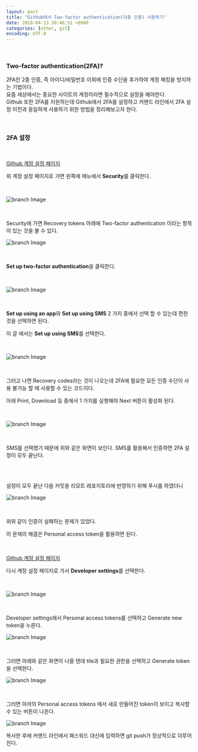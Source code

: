 ```yaml
---
layout: post
title: "Github에서 Two-factor authentication(이중 인증) 사용하기"
date: 2018-04-13 20:46:51 +0900
categories: [other, git]
encoding: UTF-8
---
```


<br>

### Two-factor authentication(2FA)?

2FA란 2중 인증, 즉 아이디/비밀번호 이외에 인증 수단을 추가하여 계정 해킹을 방지하는 기법이다. <br>
요즘 세상에서는 중요한 사이트의 계정이라면 필수적으로 설정을 해야한다. <br> 
Github 또한 2FA를 지원하는데 Github에서 2FA를 설정하고 커맨드 라인에서 2FA 설정 이전과 동일하게 사용하기 위한 방법을 정리해보고자 한다.


<br>

### 2FA 설정

<br>

[Github 계정 설정 페이지](https://github.com/settings/profile)

위 계정 설정 페이지로 가면 왼쪽에 메뉴에서 **Security**를 클릭한다. 

<br>

![branch Image](https://raw.githubusercontent.com/Sanghak-Lee/blog/master/static/img/_posts/github_2FA_1.png)

<br>

Security에 가면 Recovery tokens 아래에 Two-factor authentication 이라는 항목이 있는 것을 볼 수 있다.

![branch Image](https://raw.githubusercontent.com/Sanghak-Lee/blog/master/static/img/_posts/github_2FA_2.png)

<br>

**Set up two-factor authentication**을 클릭한다. 

<br>


![branch Image](https://raw.githubusercontent.com/Sanghak-Lee/blog/master/static/img/_posts/github_2FA_3.png)

<br>

**Set up using an app**와 **Set up using SMS** 2 가지 중에서 선택 할 수 있는데 편한 것을 선택하면 된다. 

이 글 에서는 **Set up using SMS**를 선택한다. 


<br>

![branch Image](https://raw.githubusercontent.com/Sanghak-Lee/blog/master/static/img/_posts/github_2FA_4.png)


<br>

그러고 나면 Recovery codes라는 것이 나오는데 2FA에 필요한 모든 인증 수단이 사용 불가능 할 때 사용할 수 있는 코드이다. 

아래 Print, Download 등 중에서 1 가지를 실행해야 Next 버튼이 활성화 된다.


<br>

![branch Image](https://raw.githubusercontent.com/Sanghak-Lee/blog/master/static/img/_posts/github_2FA_5.png)


<br>

SMS를 선택했기 때문에 위와 같은 화면이 보인다. SMS를 활용해서 인증하면 2FA 설정이 모두 끝난다. 



<br>
<br>

설정이 모두 끝난 다음 커밋을 리모트 레포지토리에 반영하기 위해 푸시를 하였더니 

![branch Image](https://raw.githubusercontent.com/Sanghak-Lee/blog/master/static/img/_posts/github_2FA_6.png)


<br>

위와 같이 인증이 실패하는 문제가 있었다. 

이 문제의 해결은 Personal access token을 활용하면 된다. 

<br>


[Github 계정 설정 페이지](https://github.com/settings/profile)

다시 계정 설정 페이지로 가서 **Developer settings**를 선택한다. 

<br>

![branch Image](https://raw.githubusercontent.com/Sanghak-Lee/blog/master/static/img/_posts/github_2FA_7.png)

<br>

Developer settings에서 Personal access tokens를 선택하고 Generate new token을 누른다. 

![branch Image](https://raw.githubusercontent.com/Sanghak-Lee/blog/master/static/img/_posts/github_2FA_8.png)


<br>

그러면 아래와 같은 화면이 나올 텐데 tile과 필요한 권한을 선택하고 Generate token을 선택한다.  

![branch Image](https://raw.githubusercontent.com/Sanghak-Lee/blog/master/static/img/_posts/github_2FA_9.png)



<br>


그러면 아까의 Personal access tokens 에서 새로 만들어진 token이 보이고 복사할 수 있는 버튼이 나온다. 


![branch Image](https://raw.githubusercontent.com/Sanghak-Lee/blog/master/static/img/_posts/github_2FA_10.png)


복사한 후에 커맨드 라인에서 패스워드 대신에 입력하면 git push가 정상적으로 이루어진다. 






















